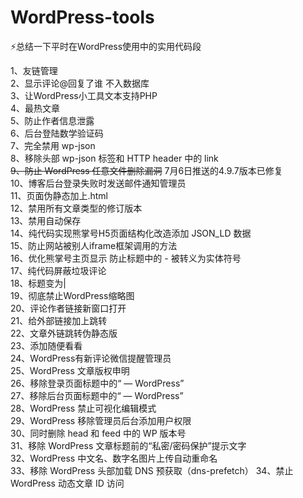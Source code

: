 # WordPress-tools
:zap:总结一下平时在WordPress使用中的实用代码段

1、友链管理  
2、显示评论@回复了谁 不入数据库  
3、让WordPress小工具文本支持PHP  
4、最热文章  
5、防止作者信息泄露  
6、后台登陆数学验证码  
7、完全禁用 wp-json  
8、移除头部 wp-json 标签和 HTTP header 中的 link  
<del> 9、防止 WordPress 任意文件删除漏洞</del>  7月6日推送的4.9.7版本已修复  
10、博客后台登录失败时发送邮件通知管理员  
11、页面伪静态加上.html  
12、禁用所有文章类型的修订版本  
13、禁用自动保存  
14、纯代码实现熊掌号H5页面结构化改造添加 JSON_LD 数据  
15、防止网站被别人iframe框架调用的方法  
16、优化熊掌号主页显示 防止标题中的 - 被转义为实体符号  
17、纯代码屏蔽垃圾评论  
18、标题变为|  
19、彻底禁止WordPress缩略图  
20、评论作者链接新窗口打开  
21、给外部链接加上跳转  
22、文章外链跳转伪静态版  
23、添加随便看看  
24、WordPress有新评论微信提醒管理员  
25、WordPress 文章版权申明  
26、移除登录页面标题中的“ — WordPress”  
27、移除后台页面标题中的“ — WordPress”  
28、WordPress 禁止可视化编辑模式  
29、WordPress 移除管理员后台添加用户权限  
30、同时删除 head 和 feed 中的 WP 版本号  
31、移除 WordPress 文章标题前的“私密/密码保护”提示文字  
32、WordPress 中文名、数字名图片上传自动重命名  
33、移除 WordPress 头部加载 DNS 预获取（dns-prefetch）
34、禁止 WordPress 动态文章 ID 访问
